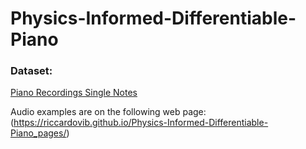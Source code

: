 # Physics-Informed-Differentiable-Piano

### Dataset:
 
[Piano Recordings Single Notes](https://doi.org/10.34740/kaggle/dsv/6285806)

Audio examples are on the following web page: (https://riccardovib.github.io/Physics-Informed-Differentiable-Piano_pages/)
